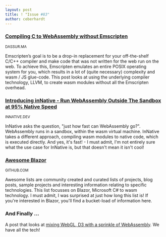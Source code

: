 ```yaml
---
layout: post
title: ! "Issue #83"
author: ceberhardt
---
```


### [Compiling C to WebAssembly without Emscripten](https://dassur.ma/things/c-to-webassembly/)

<small>DASSUR.MA</small>

Emscripten’s goal is to be a drop-in replacement for your off-the-shelf C/C++ compiler and make code that was not written for the web run on the web. To achieve this, Emscripten emulates an entire POSIX operating system for you, which results in a lot of (quite necessary) complexity and wasm / JS glue-code. This post looks at using the underlying compiler technology, LLVM, to create wasm modules without all the Emscripten overhead.

### [Introducing inNative - Run WebAssembly Outside The Sandbox at 95% Native Speed](https://innative.dev/news/introducing-innative/)

<small>INNATIVE.DEV</small>

InNative asks the question, "just how fast can WebAssembly go?". WebAssembly runs in a sandbox, within the wasm virtual machine. InNative takes a different approach, compiling wasm modules to native code, which is executed directly. And yes, it's fast! - I must admit, I'm not entirely sure what the use case for InNative is, but that doesn't mean it isn't cool!

### [Awesome Blazor](https://github.com/AdrienTorris/awesome-blazor)

<small>GITHUB.COM</small>

Awesome lists are community created and curated lists of projects, blog posts, sample projects and interesting information relating to specific technologies. This list focusses on Blazor, Microsoft C# to wasm technology. I must admit, I was surprised at just how long this list is! If you're interested in Blazor, you'll find a bucket-load of information here.

### And Finally ...

A post that looks at [mixing WebGL, D3 with a sprinkle of WebAssembly](https://blog.scottlogic.com/2019/05/28/drawing-2d-charts-with-webgl.html). We have all the tech!